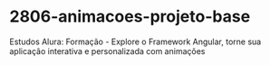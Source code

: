 # 2806-animacoes-projeto-base
Estudos Alura: Formação - Explore o Framework Angular, torne sua aplicação interativa e personalizada com animações
